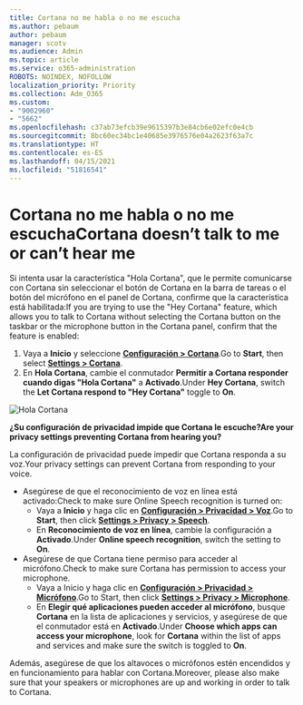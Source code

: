 ```yaml
---
title: Cortana no me habla o no me escucha
ms.author: pebaum
author: pebaum
manager: scotv
ms.audience: Admin
ms.topic: article
ms.service: o365-administration
ROBOTS: NOINDEX, NOFOLLOW
localization_priority: Priority
ms.collection: Adm_O365
ms.custom:
- "9002960"
- "5662"
ms.openlocfilehash: c37ab73efcb39e9615397b3e84cb6e02efc0e4cb
ms.sourcegitcommit: 8bc60ec34bc1e40685e3976576e04a2623f63a7c
ms.translationtype: HT
ms.contentlocale: es-ES
ms.lasthandoff: 04/15/2021
ms.locfileid: "51816541"
---
```

# <a name="cortana-doesnt-talk-to-me-or-cant-hear-me"></a><span data-ttu-id="25de3-102">Cortana no me habla o no me escucha</span><span class="sxs-lookup"><span data-stu-id="25de3-102">Cortana doesn’t talk to me or can’t hear me</span></span>

<span data-ttu-id="25de3-103">Si intenta usar la característica "Hola Cortana", que le permite comunicarse con Cortana sin seleccionar el botón de Cortana en la barra de tareas o el botón del micrófono en el panel de Cortana, confirme que la característica está habilitada:</span><span class="sxs-lookup"><span data-stu-id="25de3-103">If you are trying to use the "Hey Cortana" feature, which allows you to talk to Cortana without selecting the Cortana button on the taskbar or the microphone button in the Cortana panel, confirm that the feature is enabled:</span></span>

1. <span data-ttu-id="25de3-104">Vaya a **Inicio** y seleccione **[Configuración > Cortana](ms-settings:cortana?activationSource=GetHelp)**.</span><span class="sxs-lookup"><span data-stu-id="25de3-104">Go to **Start**, then select **[Settings > Cortana](ms-settings:cortana?activationSource=GetHelp)**.</span></span>
2. <span data-ttu-id="25de3-105">En **Hola Cortana**, cambie el conmutador **Permitir a Cortana responder cuando digas "Hola Cortana"** a **Activado**.</span><span class="sxs-lookup"><span data-stu-id="25de3-105">Under **Hey Cortana**, switch the **Let Cortana respond to "Hey Cortana"** toggle to **On**.</span></span>

![Hola Cortana](media/hey-cortana.png)

<span data-ttu-id="25de3-107">**¿Su configuración de privacidad impide que Cortana le escuche?**</span><span class="sxs-lookup"><span data-stu-id="25de3-107">**Are your privacy settings preventing Cortana from hearing you?**</span></span>

<span data-ttu-id="25de3-108">La configuración de privacidad puede impedir que Cortana responda a su voz.</span><span class="sxs-lookup"><span data-stu-id="25de3-108">Your privacy settings can prevent Cortana from responding to your voice.</span></span>
- <span data-ttu-id="25de3-109">Asegúrese de que el reconocimiento de voz en línea está activado:</span><span class="sxs-lookup"><span data-stu-id="25de3-109">Check to make sure Online Speech recognition is turned on:</span></span>
    - <span data-ttu-id="25de3-110">Vaya a **Inicio** y haga clic en **[Configuración > Privacidad > Voz](ms-settings:privacy-speech?activationSource=GetHelp)**.</span><span class="sxs-lookup"><span data-stu-id="25de3-110">Go to **Start**, then click **[Settings > Privacy > Speech](ms-settings:privacy-speech?activationSource=GetHelp)**.</span></span>
    - <span data-ttu-id="25de3-111">En **Reconocimiento de voz en línea**, cambie la configuración a **Activado**.</span><span class="sxs-lookup"><span data-stu-id="25de3-111">Under **Online speech recognition**, switch the setting to **On**.</span></span>
- <span data-ttu-id="25de3-112">Asegúrese de que Cortana tiene permiso para acceder al micrófono.</span><span class="sxs-lookup"><span data-stu-id="25de3-112">Check to make sure Cortana has permission to access your microphone.</span></span> 
    - <span data-ttu-id="25de3-113">Vaya a Inicio y haga clic en **[Configuración > Privacidad > Micrófono](ms-settings:privacy-microphone?activationSource=GetHelp)**.</span><span class="sxs-lookup"><span data-stu-id="25de3-113">Go to Start, then click **[Settings > Privacy > Microphone](ms-settings:privacy-microphone?activationSource=GetHelp)**.</span></span>
    - <span data-ttu-id="25de3-114">En **Elegir qué aplicaciones pueden acceder al micrófono**, busque **Cortana** en la lista de aplicaciones y servicios, y asegúrese de que el conmutador está en **Activado**.</span><span class="sxs-lookup"><span data-stu-id="25de3-114">Under **Choose which apps can access your microphone**, look for **Cortana** within the list of apps and services and make sure the switch is toggled to **On**.</span></span>

<span data-ttu-id="25de3-115">Además, asegúrese de que los altavoces o micrófonos estén encendidos y en funcionamiento para hablar con Cortana.</span><span class="sxs-lookup"><span data-stu-id="25de3-115">Moreover, please also make sure that your speakers or microphones are up and working in order to talk to Cortana.</span></span>
